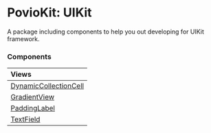 # PovioKit: UIKit

A package including components to help you out developing for UIKit framework.

### Components

| Views |
| :--- |
| [DynamicCollectionCell](DynamicCollectionCell) |
| [GradientView](GradientView) |
| [PaddingLabel](PaddingLabel) |
| [TextField](TextField) |
